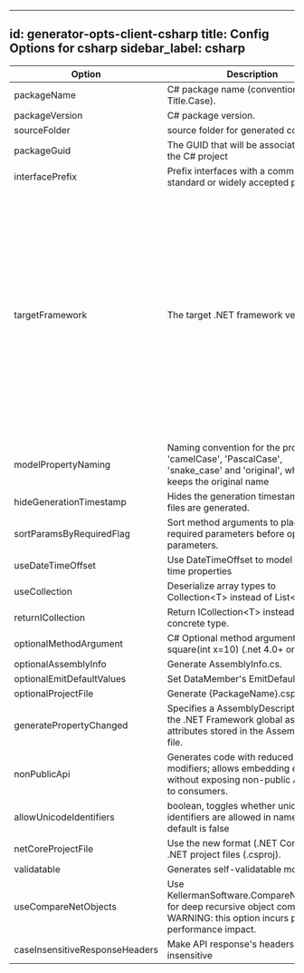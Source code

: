 
---
id: generator-opts-client-csharp
title: Config Options for csharp
sidebar_label: csharp
---

| Option | Description | Values | Default |
| ------ | ----------- | ------ | ------- |
|packageName|C# package name (convention: Title.Case).| |Org.OpenAPITools|
|packageVersion|C# package version.| |1.0.0|
|sourceFolder|source folder for generated code| |src|
|packageGuid|The GUID that will be associated with the C# project| |null|
|interfacePrefix|Prefix interfaces with a community standard or widely accepted prefix.| |I|
|targetFramework|The target .NET framework version.|<dl><dt>**v3.5**</dt><dd>.NET Framework 3.5 compatible</dd><dt>**v4.0**</dt><dd>.NET Framework 4.0 compatible</dd><dt>**v4.5**</dt><dd>.NET Framework 4.5+ compatible</dd><dt>**v5.0**</dt><dd>.NET Standard 1.3 compatible</dd><dt>**uwp**</dt><dd>Universal Windows Platform (IMPORTANT: this will be decommissioned and replaced by v5.0)</dd><dl>|v4.5|
|modelPropertyNaming|Naming convention for the property: 'camelCase', 'PascalCase', 'snake_case' and 'original', which keeps the original name| |PascalCase|
|hideGenerationTimestamp|Hides the generation timestamp when files are generated.| |true|
|sortParamsByRequiredFlag|Sort method arguments to place required parameters before optional parameters.| |true|
|useDateTimeOffset|Use DateTimeOffset to model date-time properties| |false|
|useCollection|Deserialize array types to Collection&lt;T&gt; instead of List&lt;T&gt;.| |false|
|returnICollection|Return ICollection&lt;T&gt; instead of the concrete type.| |false|
|optionalMethodArgument|C# Optional method argument, e.g. void square(int x=10) (.net 4.0+ only).| |true|
|optionalAssemblyInfo|Generate AssemblyInfo.cs.| |true|
|optionalEmitDefaultValues|Set DataMember's EmitDefaultValue.| |false|
|optionalProjectFile|Generate {PackageName}.csproj.| |true|
|generatePropertyChanged|Specifies a AssemblyDescription for the .NET Framework global assembly attributes stored in the AssemblyInfo file.| |false|
|nonPublicApi|Generates code with reduced access modifiers; allows embedding elsewhere without exposing non-public API calls to consumers.| |false|
|allowUnicodeIdentifiers|boolean, toggles whether unicode identifiers are allowed in names or not, default is false| |false|
|netCoreProjectFile|Use the new format (.NET Core) for .NET project files (.csproj).| |false|
|validatable|Generates self-validatable models.| |true|
|useCompareNetObjects|Use KellermanSoftware.CompareNetObjects for deep recursive object comparison. WARNING: this option incurs potential performance impact.| |false|
|caseInsensitiveResponseHeaders|Make API response's headers case-insensitive| |false|
